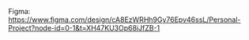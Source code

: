 Figma: https://www.figma.com/design/cA8EzWRHh9Gy76Epv46ssL/Personal-Project?node-id=0-1&t=XH47KU3Op68iJfZB-1
